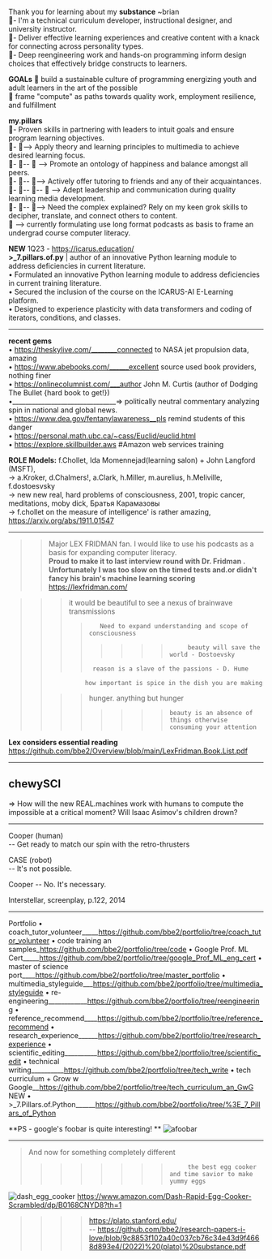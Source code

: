 Thank you for learning about my **substance** ~brian  
👀- I'm a technical curriculum developer, instructional designer, and university instructor.  
👀- Deliver effective learning experiences and creative content with a knack for connecting across personality types.  
👀- Deep reengineering work and hands-on programming inform design choices that effectively bridge constructs to learners.  

**GOALs**
👋  build a sustainable culture of programming energizing youth and adult learners in the art of the possible  
👋  frame "compute" as paths towards quality work, employment resilience, and fulfillment  

**my.pillars**  
👀-  Proven skills in partnering with leaders to intuit goals and ensure program learning objectives.   
👀- 👀-->  Apply theory and learning principles to multimedia to achieve desired learning focus.   
👀- 👀-- 👀 --> Promote an ontology of happiness and balance amongst all peers.  
👀- 👀-- 👀-->  Actively offer tutoring to friends and any of their acquaintances.  
👀- 👀-- 👀-- 👀 --> Adept leadership and communication during quality learning media development.    
👀- 👀-- 👀--> Need the complex explained? Rely on my keen grok skills to decipher, translate, and connect others to content.   
👀 --> currently formulating use long format podcasts as basis to frame an undergrad course computer literacy.  

**NEW** 1Q23 - https://icarus.education/  
**>_7.pillars.of.py** | author of an innovative Python learning module to address deficiencies in current literature.  
• Formulated an innovative Python learning module to address deficiencies in current training literature.  
• Secured the inclusion of the course on the ICARUS-AI E-Learning platform.  
• Designed to experience plasticity with data transformers and coding of iterators, conditions, and classes.  

------------

**recent gems**  
• https://theskylive.com/________connected to NASA jet propulsion data, amazing   
• https://www.abebooks.com/______excellent source used book providers, nothing finer  
• https://onlinecolumnist.com/___author John M. Curtis (author of Dodging The Bullet {hard book to get!})  
•________________________________=> politically neutral commentary analyzing spin in national and global news.  
• https://www.dea.gov/fentanylawareness__pls remind students of this danger     
• https://personal.math.ubc.ca/~cass/Euclid/euclid.html  
• https://explore.skillbuilder.aws  #Amazon web services training  

**ROLE Models:** f.Chollet, Ida Momennejad(learning salon) + John Langford (MSFT),  
-> a.Kroker, d.Chalmers!, a.Clark, h.Miller, m.aurelius, h.Meliville, f.dostoesvsky  
-> new new real, hard problems of consciousness, 2001, tropic cancer, meditations, moby dick, Братья Карамазовы  
-> f.chollet on the measure of intelligence' is rather amazing, https://arxiv.org/abs/1911.01547  

---------

>> Major LEX FRIDMAN fan. I would like to use his podcasts as a basis for expanding computer literacy.  
**Proud to make it to last interview round with Dr. Fridman <secretary position>.**  
**Unfortunately I was too slow on the timed tests and.or didn't fancy his brain's machine learning scoring**
https://lexfridman.com/    

>>>it would be beautiful to see a nexus of brainwave transmissions  
>>>>        Need to expand understanding and scope of consciousness   
>>>> >>>>          beauty will save the world - Dostoevsky   
>>>>      reason is a slave of the passions - D. Hume  
>>               how important is spice in the dish you are making  
>>>>  hunger. anything but hunger  
>>>> >>>>     beauty is an absence of things otherwise consuming your attention  
**Lex considers essential reading**   https://github.com/bbe2/Overview/blob/main/LexFridman.Book.List.pdf  

-----------

## chewySCI
=> How will the new REAL.machines work with humans to compute the impossible at a critical moment?
Will Isaac Asimov's children drown?  

----------

Cooper (human)  
-- Get ready to match our spin with the retro-thrusters  

CASE (robot)  
-- It's not possible.  

Cooper 
-- No. It's necessary.  

Interstellar, screenplay, p.122, 2014  

----------------
Portfolio
• coach_tutor_volunteer_____https://github.com/bbe2/portfolio/tree/coach_tutor_volunteer
• code training an samples_https://github.com/bbe2/portfolio/tree/code
• Google Prof. ML Cert_____https://github.com/bbe2/portfolio/tree/google_Prof_ML_eng_cert
• master of science port____https://github.com/bbe2/portfolio/tree/master_portfolio
• multimedia_styleguide___https://github.com/bbe2/portfolio/tree/multimedia_styleguide
• re-engineering____________https://github.com/bbe2/portfolio/tree/reengineering
• reference_recommend____https://github.com/bbe2/portfolio/tree/reference_recommend
• research_experience______https://github.com/bbe2/portfolio/tree/research_experience
• scientific_editing__________https://github.com/bbe2/portfolio/tree/scientific_edit
• technical writing__________https://github.com/bbe2/portfolio/tree/tech_write
• tech curriculum + Grow w Google__https://github.com/bbe2/portfolio/tree/tech_curriculum_an_GwG
NEW
• >_7.Pillars.of.Python______https://github.com/bbe2/portfolio/tree/%3E_7_Pillars_of_Python

**PS - google's foobar is quite interesting! **
![afoobar](https://user-images.githubusercontent.com/59778456/199842499-10046164-b7e6-4990-b9f3-da9e5069536d.JPG)

--------------------
> And now for something completely different
>>>> >>>>          the best egg cooker and time savior to make yummy eggs
![dash_egg_cooker](https://user-images.githubusercontent.com/59778456/209671931-932ecdc1-5d08-477f-a009-8542de48affa.JPG)
https://www.amazon.com/Dash-Rapid-Egg-Cooker-Scrambled/dp/B0168CNYD8?th=1

>>>> https://plato.stanford.edu/  
 -- https://github.com/bbe2/research-papers-i-love/blob/9c8853f102a40c037cb76c34e43d9f4668d893e4/(2022)%20(plato)%20substance.pdf   
